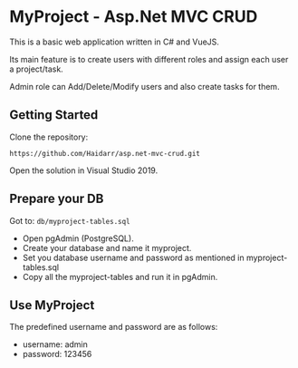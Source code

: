 # MyProject - Asp.Net MVC CRUD
This is a basic web application written in C# and VueJS. 

Its main feature is to create users with different roles and assign each user a project/task.

Admin role can Add/Delete/Modify users and also create tasks for them. 


## Getting Started

Clone the repository:
```
https://github.com/Haidarr/asp.net-mvc-crud.git
```

Open the solution in Visual Studio 2019.


## Prepare your DB
Got to:
`db/myproject-tables.sql`

- Open pgAdmin (PostgreSQL). 
- Create your database and name it myproject.
- Set you database username and password as mentioned in myproject-tables.sql
- Copy all the myproject-tables and run it in pgAdmin. 


## Use MyProject
The predefined  username and password are as follows:
- username: admin
- password: 123456
